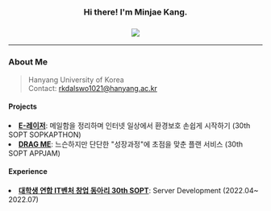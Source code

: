 
<h3 align="center">Hi there! I'm Minjae Kang.</h3>
<h3 align="center"><img src="https://img.shields.io/badge/Languages-Korean%20%26%20English-pink"></h3>

***

### About Me
> Hanyang University of Korea <br>
Contact: rkdalswo1021@hanyang.ac.kr

 
#### Projects
   <li> <a href="https://github.com/Sopkathon-30th-2/backend"><b>E-레이저</b></a>: 메일함을 정리하며 인터넷 일상에서 환경보호 손쉽게 시작하기 (30th SOPT SOPKAPTHON)</li>
   <li> <a href="https://github.com/Team-DragMe/DragMe-Server"><b>DRAG ME</b></a>: 느슨하지만 단단한 "성장과정"에 초점을 맞춘 플랜 서비스 (30th SOPT APPJAM)</li> 

#### Experience
   <li> <a href="http://sopt.org/wp/"><b>대학생 연합 IT벤처 창업 동아리 30th SOPT</b></a>: Server Development  (2022.04~ 2022.07) </li>

